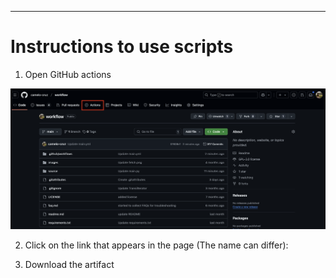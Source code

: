 
---

# Instructions to use scripts

1. Open GitHub actions

![Actions](images/actions.png)

2. Click on the link that appears in the page (The name can differ):

3. Download the artifact